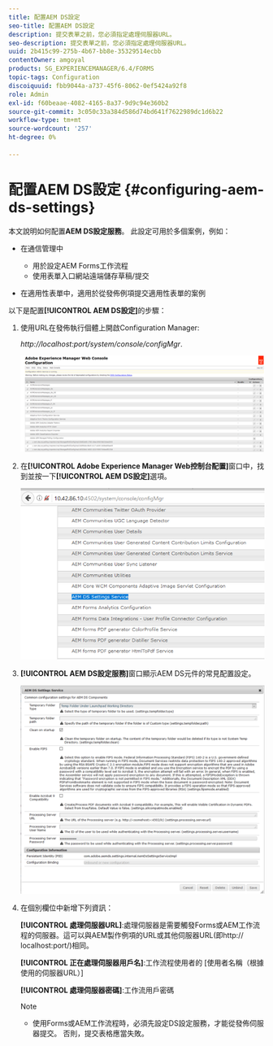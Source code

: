 ```yaml
---
title: 配置AEM DS設定
seo-title: 配置AEM DS設定
description: 提交表單之前，您必須指定處理伺服器URL。
seo-description: 提交表單之前，您必須指定處理伺服器URL。
uuid: 2b415c99-275b-4b67-bb8e-35329514ecbb
contentOwner: amgoyal
products: SG_EXPERIENCEMANAGER/6.4/FORMS
topic-tags: Configuration
discoiquuid: fbb9044a-a737-45f6-8062-0ef5424a92f8
role: Admin
exl-id: f60beaae-4082-4165-8a37-9d9c94e360b2
source-git-commit: 3c050c33a384d586d74bd641f7622989dc1d6b22
workflow-type: tm+mt
source-wordcount: '257'
ht-degree: 0%

---
```


# 配置AEM DS設定 {#configuring-aem-ds-settings}

本文說明如何配置&#x200B;**AEM DS設定服務**。 此設定可用於多個案例，例如：

* 在通信管理中

   * 用於設定AEM Forms工作流程
   * 使用表單入口網站遠端儲存草稿/提交

* 在適用性表單中，適用於從發佈例項提交適用性表單的案例

以下是配置&#x200B;**[!UICONTROL AEM DS設定]**&#x200B;的步驟：

1. 使用URL在發佈執行個體上開啟Configuration Manager:

   *http://localhost:port/system/console/configMgr*.

   ![aem_web_configuration_console](assets/aem_web_configuration_console.png)

1. 在&#x200B;**[!UICONTROL Adobe Experience Manager Web控制台配置]**&#x200B;窗口中，找到並按一下&#x200B;**[!UICONTROL AEM DS設定]**&#x200B;選項。

   ![ds_settings](assets/ds_settings.png)

1. **[!UICONTROL AEM DS設定服務]**&#x200B;窗口顯示AEM DS元件的常見配置設定。

   ![ds_settings_1](assets/ds_settings_1.png)

1. 在個別欄位中新增下列資訊：

   **[!UICONTROL 處理伺服器URL]**:處理伺服器是需要觸發Forms或AEM工作流程的伺服器。這可以與AEM製作例項的URL或其他伺服器URL(即http:// localhost:port/)相同。

   **[!UICONTROL 正在處理伺服器用戶名]**:工作流程使用者的 [使用者名稱（根據使用的伺服器URL）]

   **[!UICONTROL 處理伺服器密碼]**:工作流用戶密碼

   >[!NOTE]
   >
   >* 使用Forms或AEM工作流程時，必須先設定DS設定服務，才能從發佈伺服器提交。 否則，提交表格應當失敗。

